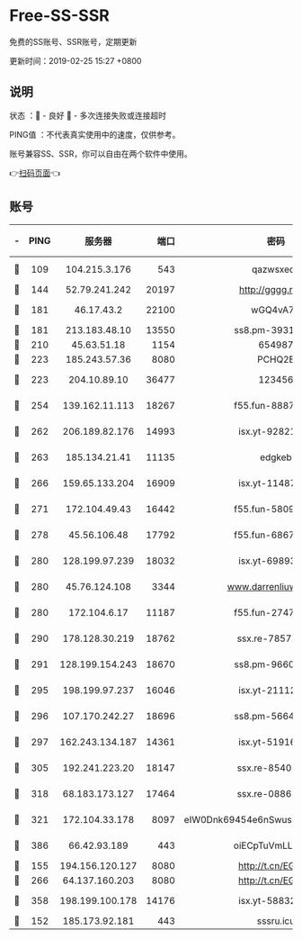# Free-SS-SSR

免费的SS账号、SSR账号，定期更新

更新时间：2019-02-25 15:27 +0800

## 说明

状态     ：🙂 - 良好 🙁 - 多次连接失败或连接超时

PING值   ：不代表真实使用中的速度，仅供参考。

账号兼容SS、SSR，你可以自由在两个软件中使用。

👉[扫码页面](https://liesauer.github.io/free-ss-ssr.github.io/)👈

## 账号

|-|PING|服务器|端口|密码|加密方式|区域|
|:----:|:----:|:-----:|-----:|:----:|:----:|:----:|
|🙂|109|104.215.3.176|543|qazwsxedc|aes-256-gcm|JP|
|🙂|144|52.79.241.242|20197|http://gggg.rocks|chacha20|KR|
|🙂|181|46.17.43.2|22100|wGQ4vA7D|aes-256-gcm|RU|
|🙂|181|213.183.48.10|13550|ss8.pm-39311595|rc4-md5|RU|
|🙂|210|45.63.51.18|1154|654987|chacha20|US|
|🙂|223|185.243.57.36|8080|PCHQ2E|rc4-md5|US|
|🙂|223|204.10.89.10|36477|123456|aes-256-cfb|US|
|🙂|254|139.162.11.113|18267|f55.fun-88872573|aes-256-cfb|SG|
|🙂|262|206.189.82.176|14993|isx.yt-92821562|aes-256-cfb|SG|
|🙂|263|185.134.21.41|11135|edgkeb|aes-256-cfb|GB|
|🙂|266|159.65.133.204|16909|isx.yt-11487806|aes-256-cfb|SG|
|🙂|271|172.104.49.43|16442|f55.fun-58099071|aes-256-cfb|SG|
|🙂|278|45.56.106.48|17792|f55.fun-68673895|aes-256-cfb|US|
|🙂|280|128.199.97.239|18032|isx.yt-69893978|aes-256-cfb|SG|
|🙂|280|45.76.124.108|3344|www.darrenliuwei.com|aes-256-cfb|AU|
|🙂|280|172.104.6.17|11187|f55.fun-27472862|aes-256-cfb|US|
|🙂|290|178.128.30.219|18762|ssx.re-78571634|aes-256-cfb|SG|
|🙂|291|128.199.154.243|18670|ss8.pm-96603281|aes-256-cfb|SG|
|🙂|295|198.199.97.237|16046|isx.yt-21112673|aes-256-cfb|US|
|🙂|296|107.170.242.27|18696|ss8.pm-56642148|aes-256-cfb|US|
|🙂|297|162.243.134.187|14361|isx.yt-51916584|aes-256-cfb|US|
|🙂|305|192.241.223.20|18147|ssx.re-85401469|aes-256-cfb|US|
|🙂|318|68.183.173.127|17464|ssx.re-08861248|aes-256-cfb|US|
|🙂|321|172.104.33.178|8097|eIW0Dnk69454e6nSwuspv9DmS201tQ0D|aes-256-cfb|SG|
|🙂|386|66.42.93.189|443|oiECpTuVmLLxk4Ts|aes-256-cfb|US|
|🙂|155|194.156.120.127|8080|http://t.cn/EGJIyrl|rc4-md5|RU|
|🙂|266|64.137.160.203|8080|http://t.cn/EGJIyrl|rc4-md5|CA|
|🙂|358|198.199.100.178|14176|isx.yt-58832858|aes-256-cfb|US|
|🙁|152|185.173.92.181|443|sssru.icu|rc4-md5|RU|
